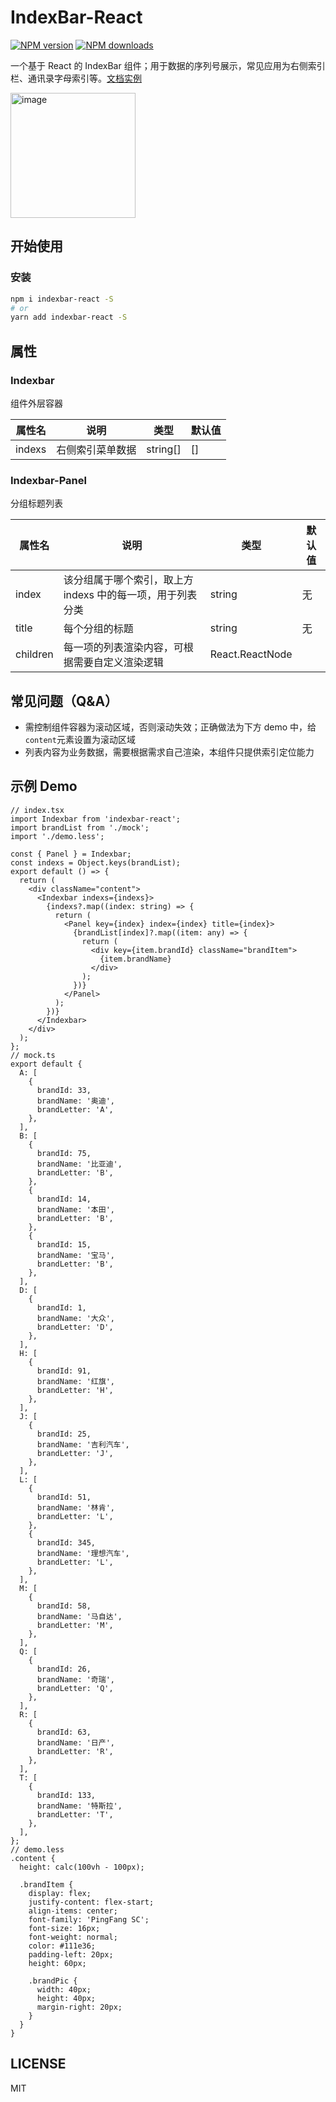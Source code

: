 # IndexBar-React

[![NPM version](https://img.shields.io/npm/v/indexbar-react.svg?style=flat)](https://npmjs.org/package/indexbar-react)
[![NPM downloads](https://img.shields.io/badge/downloads-16.2%20kB-brightgreen)](https://www.npmjs.com/package/indexbar-react)

一个基于 React 的 IndexBar 组件；用于数据的序列号展示，常见应用为右侧索引栏、通讯录字母索引等。[文档实例](https://sorryljt.github.io/indexbar-docs/components/index-bar)

<img width="200" alt="image" src="https://github.com/sorryljt/IndexBar-react/assets/56460015/7b9bfd48-afba-4613-9c7a-74022659bb9a">

## 开始使用

### 安装

```bash
npm i indexbar-react -S
# or
yarn add indexbar-react -S
```

## 属性

### Indexbar

组件外层容器

| 属性名 | 说明             | 类型     | 默认值 |
| ------ | ---------------- | -------- | ------ |
| indexs | 右侧索引菜单数据 | string[] | []     |

### Indexbar-Panel

分组标题列表

| 属性名   | 说明                                                       | 类型            | 默认值 |
| -------- | ---------------------------------------------------------- | --------------- | ------ |
| index    | 该分组属于哪个索引，取上方 indexs 中的每一项，用于列表分类 | string          | 无     |
| title    | 每个分组的标题                                             | string          | 无     |
| children | 每一项的列表渲染内容，可根据需要自定义渲染逻辑             | React.ReactNode |        |

## 常见问题（Q&A）

- 需控制组件容器为滚动区域，否则滚动失效；正确做法为下方 demo 中，给`content`元素设置为滚动区域
- 列表内容为业务数据，需要根据需求自己渲染，本组件只提供索引定位能力

## 示例 Demo

```tsx
// index.tsx
import Indexbar from 'indexbar-react';
import brandList from './mock';
import './demo.less';

const { Panel } = Indexbar;
const indexs = Object.keys(brandList);
export default () => {
  return (
    <div className="content">
      <Indexbar indexs={indexs}>
        {indexs?.map((index: string) => {
          return (
            <Panel key={index} index={index} title={index}>
              {brandList[index]?.map((item: any) => {
                return (
                  <div key={item.brandId} className="brandItem">
                    {item.brandName}
                  </div>
                );
              })}
            </Panel>
          );
        })}
      </Indexbar>
    </div>
  );
};
// mock.ts
export default {
  A: [
    {
      brandId: 33,
      brandName: '奥迪',
      brandLetter: 'A',
    },
  ],
  B: [
    {
      brandId: 75,
      brandName: '比亚迪',
      brandLetter: 'B',
    },
    {
      brandId: 14,
      brandName: '本田',
      brandLetter: 'B',
    },
    {
      brandId: 15,
      brandName: '宝马',
      brandLetter: 'B',
    },
  ],
  D: [
    {
      brandId: 1,
      brandName: '大众',
      brandLetter: 'D',
    },
  ],
  H: [
    {
      brandId: 91,
      brandName: '红旗',
      brandLetter: 'H',
    },
  ],
  J: [
    {
      brandId: 25,
      brandName: '吉利汽车',
      brandLetter: 'J',
    },
  ],
  L: [
    {
      brandId: 51,
      brandName: '林肯',
      brandLetter: 'L',
    },
    {
      brandId: 345,
      brandName: '理想汽车',
      brandLetter: 'L',
    },
  ],
  M: [
    {
      brandId: 58,
      brandName: '马自达',
      brandLetter: 'M',
    },
  ],
  Q: [
    {
      brandId: 26,
      brandName: '奇瑞',
      brandLetter: 'Q',
    },
  ],
  R: [
    {
      brandId: 63,
      brandName: '日产',
      brandLetter: 'R',
    },
  ],
  T: [
    {
      brandId: 133,
      brandName: '特斯拉',
      brandLetter: 'T',
    },
  ],
};
// demo.less
.content {
  height: calc(100vh - 100px);

  .brandItem {
    display: flex;
    justify-content: flex-start;
    align-items: center;
    font-family: 'PingFang SC';
    font-size: 16px;
    font-weight: normal;
    color: #111e36;
    padding-left: 20px;
    height: 60px;

    .brandPic {
      width: 40px;
      height: 40px;
      margin-right: 20px;
    }
  }
}
```

## LICENSE

MIT
